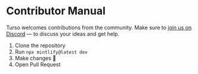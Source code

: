 # Contributor Manual

Turso welcomes contributions from the community. Make sure to [join us on Discord](https://tur.so/discord) &mdash; to discuss your ideas and get help.

1. Clone the repository
2. Run `npx mintlify@latest dev`
3. Make changes 🙏
4. Open Pull Request
